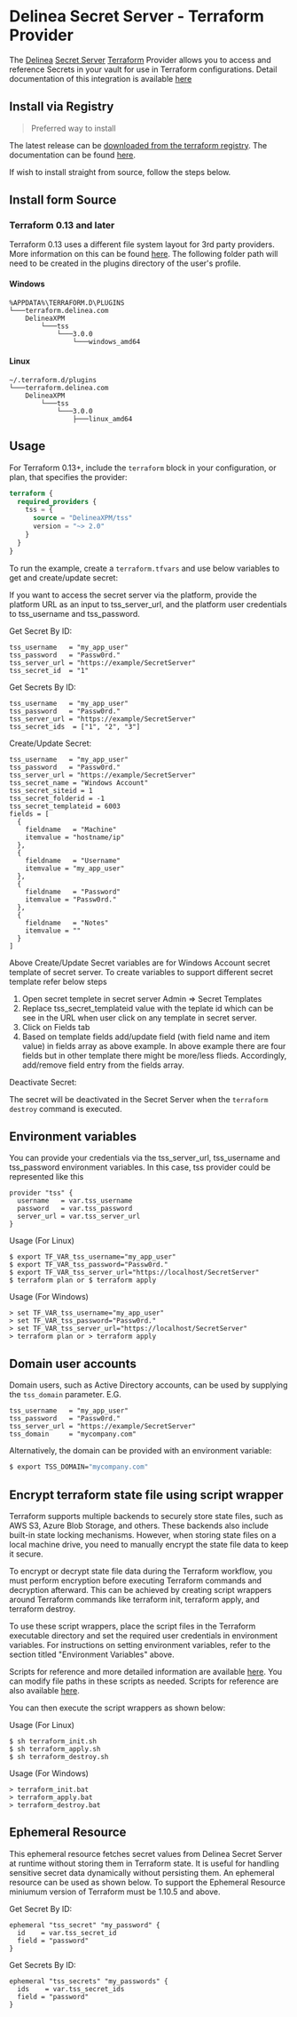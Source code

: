 # Delinea Secret Server - Terraform Provider

The [Delinea](https://delinea.com/) [Secret Server](https://delinea.com/products/secret-server/) [Terraform](https://www.terraform.io/) Provider allows you to access and reference Secrets in your vault for use in Terraform configurations. Detail documentation of this integration is available [here](https://docs.delinea.com/online-help/integrations/terraform/configure.htm)

## Install via Registry

> Preferred way to install

The latest release can be [downloaded from the terraform registry](https://registry.terraform.io/providers/DelineaXPM/tss/latest). The documentation can be found [here](https://registry.terraform.io/providers/DelineaXPM/tss/latest/docs).

If wish to install straight from source, follow the steps below.

## Install form Source

### Terraform 0.13 and later

Terraform 0.13 uses a different file system layout for 3rd party providers. More information on this can be found [here](https://www.terraform.io/upgrade-guides/0-13.html#new-filesystem-layout-for-local-copies-of-providers). The following folder path will need to be created in the plugins directory of the user's profile.

#### Windows

```text
%APPDATA%\TERRAFORM.D\PLUGINS
└───terraform.delinea.com
    DelineaXPM
        └───tss
            └───3.0.0
                └───windows_amd64
```

#### Linux

```text
~/.terraform.d/plugins
└───terraform.delinea.com
    DelineaXPM
        └───tss
            └───3.0.0
                ├───linux_amd64
```

## Usage

For Terraform 0.13+, include the `terraform` block in your configuration, or plan, that specifies the provider:

```terraform
terraform {
  required_providers {
    tss = {
      source = "DelineaXPM/tss"
      version = "~> 2.0"
    }
  }
}
```

To run the example, create a `terraform.tfvars` and use below variables to get and create/update secret:

If you want to access the secret server via the platform, provide the platform URL as an input to tss_server_url, and the platform user credentials to tss_username and tss_password.

Get Secret By ID:

```hcl
tss_username   = "my_app_user"
tss_password   = "Passw0rd."
tss_server_url = "https://example/SecretServer"
tss_secret_id  = "1"
```
Get Secrets By ID:

```hcl
tss_username   = "my_app_user"
tss_password   = "Passw0rd."
tss_server_url = "https://example/SecretServer"
tss_secret_ids  = ["1", "2", "3"]
```
Create/Update Secret:

```hcl
tss_username   = "my_app_user"
tss_password   = "Passw0rd."
tss_server_url = "https://example/SecretServer"
tss_secret_name = "Windows Account"
tss_secret_siteid = 1
tss_secret_folderid = -1
tss_secret_templateid = 6003
fields = [
  {
    fieldname   = "Machine"
    itemvalue = "hostname/ip"
  },
  {
    fieldname   = "Username"
    itemvalue = "my_app_user"
  },
  {
    fieldname   = "Password"
    itemvalue = "Passw0rd."
  },
  {
    fieldname   = "Notes"
    itemvalue = ""
  }
]
```
Above Create/Update Secret variables are for Windows Account secret template of secret server. To create variables to support different secret template refer below steps

1. Open secret templete in secret server Admin => Secret Templates
2. Replace tss_secret_templateid value with the teplate id which can be see in the URL when user click on any template in secret server.
3. Click on Fields tab
4. Based on template fields add/update field (with field name and item value) in fields array as above example. In above example there are four fields but in other template
 there might be more/less flieds. Accordingly, add/remove field entry from the fields array.

Deactivate Secret:

The secret will be deactivated in the Secret Server when the `terraform destroy` command is executed.

## Environment variables

You can provide your credentials via the tss_server_url, tss_username and tss_password environment variables.
In this case, tss provider could be represented like this 
```
provider "tss" {
  username   = var.tss_username
  password   = var.tss_password
  server_url = var.tss_server_url
}
```
Usage (For Linux)
```
$ export TF_VAR_tss_username="my_app_user"
$ export TF_VAR_tss_password="Passw0rd."
$ export TF_VAR_tss_server_url="https://localhost/SecretServer"
$ terraform plan or $ terraform apply
```
Usage (For Windows)
```
> set TF_VAR_tss_username="my_app_user"
> set TF_VAR_tss_password="Passw0rd."
> set TF_VAR_tss_server_url="https://localhost/SecretServer"
> terraform plan or > terraform apply
```

## Domain user accounts

Domain users, such as Active Directory accounts, can be used by supplying the `tss_domain` parameter. E.G.

```hcl
tss_username   = "my_app_user"
tss_password   = "Passw0rd."
tss_server_url = "https://example/SecretServer"
tss_domain     = "mycompany.com"
```

Alternatively, the domain can be provided with an environment variable:

```sh
$ export TSS_DOMAIN="mycompany.com"
```

## Encrypt terraform state file using script wrapper

Terraform supports multiple backends to securely store state files, such as AWS S3, Azure Blob Storage, and others. These backends also include built-in state locking mechanisms. However, when storing state files on a local machine drive, you need to manually encrypt the state file data to keep it secure.

To encrypt or decrypt state file data during the Terraform workflow, you must perform encryption before executing Terraform commands and decryption afterward. This can be achieved by creating script wrappers around Terraform commands like terraform init, terraform apply, and terraform destroy.

To use these script wrappers, place the script files in the Terraform executable directory and set the required user credentials in environment variables. For instructions on setting environment variables, refer to the section titled "Environment Variables" above.

Scripts for reference and more detailed information are available [here](https://docs.delinea.com/online-help/integrations/terraform/index.htm). You can modify file paths in these scripts as needed. Scripts for reference are also available [here](encryption_scripts).

You can then execute the script wrappers as shown below:

Usage (For Linux)
```
$ sh terraform_init.sh
$ sh terraform_apply.sh
$ sh terraform_destroy.sh
```
Usage (For Windows)
```
> terraform_init.bat
> terraform_apply.bat
> terraform_destroy.bat
```

## Ephemeral Resource

This ephemeral resource fetches secret values from Delinea Secret Server at runtime without storing them in Terraform state. It is useful for handling sensitive secret data dynamically without persisting them. An ephemeral resource can be used as shown below.
To support the Ephemeral Resource miniumum version of Terraform must be 1.10.5 and above.

Get Secret By ID:

```hcl
ephemeral "tss_secret" "my_password" {
  id    = var.tss_secret_id
  field = "password"
}
```
Get Secrets By ID:

```hcl
ephemeral "tss_secrets" "my_passwords" {
  ids    = var.tss_secret_ids
  field = "password"
}
```